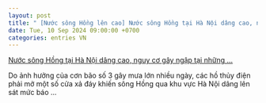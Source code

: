 ```yaml
---
layout: post
title: " [Nước sông Hồng lên cao] Nước sông Hồng tại Hà Nội dâng cao, nguy cơ gây ngập tại những ..."
date: Tue, 10 Sep 2024 09:00:00 +0700
categories: entries VN
---
```

[Nước sông Hồng tại Hà Nội dâng cao, nguy cơ gây ngập tại những ...](https://baotintuc.vn/xa-hoi/nuoc-song-hong-tai-ha-noi-dang-cao-nguy-co-gay-ngap-tai-nhung-vung-trung-thap-20240910062607404.htm)

Do ảnh hưởng của cơn bão số 3 gây mưa lớn nhiều ngày, các hồ thủy điện phải mở một số cửa xả đáy khiến sông Hồng qua khu vực Hà Nội dâng lên sát mức báo ...

